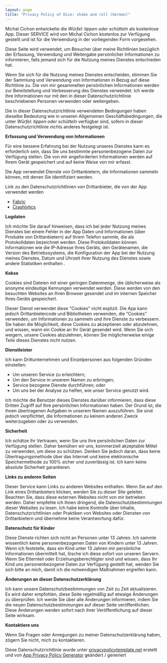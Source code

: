 ```yaml
---
layout: page
title: "Privacy Policy of Dice: shake and roll (German)"
---
```


Michal Cichon entwickelte die *Würfel: tippen oder schütteln* als kostenlose App. Dieser SERVICE wird von Michal Cichon kostenlos zur Verfügung gestellt und ist für die Verwendung in der vorliegenden Form vorgesehen.

Diese Seite wird verwendet, um Besucher über meine Richtlinien bezüglich der Erfassung, Verwendung und Weitergabe persönlicher Informationen zu informieren, falls jemand sich für die Nutzung meines Dienstes entschieden hat.

Wenn Sie sich für die Nutzung meines Dienstes entscheiden, stimmen Sie der Sammlung und Verwendung von Informationen in Bezug auf diese Richtlinie zu. Die von mir gesammelten persönlichen Informationen werden zur Bereitstellung und Verbesserung des Dienstes verwendet. Ich werde Ihre Informationen nur mit den in dieser Datenschutzrichtlinie beschriebenen Personen verwenden oder weitergeben.

Die in dieser Datenschutzrichtlinie verwendeten Bedingungen haben dieselbe Bedeutung wie in unseren Allgemeinen Geschäftsbedingungen, die unter *Würfel: tippen oder schütteln* verfügbar sind, sofern in dieser Datenschutzrichtlinie nichts anderes festgelegt ist.

**Erfassung und Verwendung von Informationen**

Für eine bessere Erfahrung bei der Nutzung unseres Dienstes kann es erforderlich sein, dass Sie uns bestimmte personenbezogene Daten zur Verfügung stellen. Die von mir angeforderten Informationen werden auf Ihrem Gerät gespeichert und auf keine Weise von mir erfasst.

Die App verwendet Dienste von Drittanbietern, die Informationen sammeln können, mit denen Sie identifiziert werden.

Link zu den Datenschutzrichtlinien von Drittanbieter, die von der App verwendet werden

* [Fabric](https://fabric.io/privacy)
* [Crashlytics](https://try.crashlytics.com/terms/privacy-policy.pdf)

**Logdaten**

Ich möchte Sie darauf hinweisen, dass ich bei jeder Nutzung meines Dienstes bei einem Fehler in der App Daten und Informationen (über Produkte von Drittanbietern) auf Ihrem Telefon sammle, die als Protokolldaten bezeichnet werden. Diese Protokolldaten können Informationen wie die IP-Adresse Ihres Geräts, den Gerätenamen, die Version des Betriebssystems, die Konfiguration der App bei der Nutzung meines Dienstes, Datum und Uhrzeit Ihrer Nutzung des Dienstes sowie andere Statistiken enthalten .

**Kekse**

Cookies sind Dateien mit einer geringen Datenmenge, die üblicherweise als anonyme eindeutige Kennungen verwendet werden. Diese werden von den besuchten Websites an Ihren Browser gesendet und im internen Speicher Ihres Geräts gespeichert.

Dieser Dienst verwendet diese "Cookies" nicht explizit. Die App kann jedoch Drittanbietercode und Bibliotheken verwenden, die "Cookies" verwenden, um Informationen zu sammeln und ihre Dienste zu verbessern. Sie haben die Möglichkeit, diese Cookies zu akzeptieren oder abzulehnen, und wissen, wann ein Cookie an Ihr Gerät gesendet wird. Wenn Sie sich weigern, unsere Cookies abzulehnen, können Sie möglicherweise einige Teile dieses Dienstes nicht nutzen.

**Dienstleister**

Ich kann Drittunternehmen und Einzelpersonen aus folgenden Gründen einstellen:

* Um unseren Service zu erleichtern;
* Um den Service in unserem Namen zu erbringen;
* Service bezogene Dienste durchführen; oder
* Um uns bei der Analyse zu helfen, wie unser Service genutzt wird.

Ich möchte die Benutzer dieses Dienstes darüber informieren, dass diese Dritten Zugriff auf Ihre persönlichen Informationen haben. Der Grund ist, die ihnen übertragenen Aufgaben in unserem Namen auszuführen. Sie sind jedoch verpflichtet, die Informationen zu keinem anderen Zweck weiterzugeben oder zu verwenden.

**Sicherheit**

Ich schätze Ihr Vertrauen, wenn Sie uns Ihre persönlichen Daten zur Verfügung stellen. Daher bemühen wir uns, kommerziell akzeptable Mittel zu verwenden, um diese zu schützen. Denken Sie jedoch daran, dass keine Übertragungsmethode über das Internet und keine elektronische Speichermethode zu 100% sicher und zuverlässig ist. Ich kann keine absolute Sicherheit garantieren.

**Links zu anderen Seiten**

Dieser Service kann Links zu anderen Websites enthalten. Wenn Sie auf den Link eines Drittanbieters klicken, werden Sie zu dieser Site geleitet. Beachten Sie, dass diese externen Websites nicht von mir betrieben werden. Daher empfehle ich Ihnen dringend, die Datenschutzbestimmungen dieser Websites zu lesen. Ich habe keine Kontrolle über Inhalte, Datenschutzrichtlinien oder Praktiken von Websites oder Diensten von Drittanbietern und übernehme keine Verantwortung dafür.

**Datenschutz für Kinder**

Diese Dienste richten sich nicht an Personen unter 13 Jahren. Ich sammle wissentlich keine personenbezogenen Daten von Kindern unter 13 Jahren. Wenn ich feststelle, dass ein Kind unter 13 Jahren mir persönliche Informationen übermittelt hat, lösche ich diese sofort von unseren Servern. Wenn Sie Elternteil oder Erziehungsberechtigter sind und wissen, dass Ihr Kind uns personenbezogene Daten zur Verfügung gestellt hat, wenden Sie sich bitte an mich, damit ich die notwendigen Maßnahmen ergreifen kann.

**Änderungen an dieser Datenschutzerklärung**

Ich kann unsere Datenschutzbestimmungen von Zeit zu Zeit aktualisieren. Es wird daher empfohlen, diese Seite regelmäßig auf etwaige Änderungen zu überprüfen. Ich werde Sie über alle Änderungen informieren, indem Sie die neuen Datenschutzbestimmungen auf dieser Seite veröffentlichen. Diese Änderungen werden sofort nach ihrer Veröffentlichung auf dieser Seite wirksam.

**Kontaktiere uns**

Wenn Sie Fragen oder Anregungen zu meiner Datenschutzerklärung haben, zögern Sie nicht, mich zu kontaktieren.

Diese Datenschutzrichtlinie wurde unter [privacypolicytemplate.net](https://privacypolicytemplate.net) erstellt und von [App Privacy Policy Generator](https://app-privacy-policy-generator.firebaseapp.com/) geändert / generiert